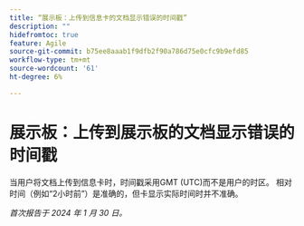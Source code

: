 ```yaml
---
title: “展示板：上传到信息卡的文档显示错误的时间戳”
description: ""
hidefromtoc: true
feature: Agile
source-git-commit: b75ee8aaab1f9dfb2f90a786d75e0cfc9b9efd85
workflow-type: tm+mt
source-wordcount: '61'
ht-degree: 6%

---
```



# 展示板：上传到展示板的文档显示错误的时间戳

当用户将文档上传到信息卡时，时间戳采用GMT (UTC)而不是用户的时区。 相对时间（例如“2小时前”）是准确的，但卡显示实际时间时并不准确。

_首次报告于 2024 年 1 月 30 日。_
